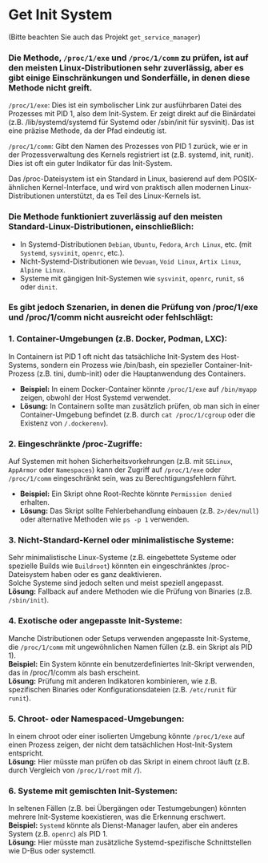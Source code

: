# Get Init System

(Bitte beachten Sie auch das Projekt `get_service_manager`)

### Die Methode, `/proc/1/exe` und `/proc/1/comm` zu prüfen, ist auf den meisten Linux-Distributionen sehr zuverlässig, aber es gibt einige Einschränkungen und Sonderfälle, in denen diese Methode nicht greift.

`/proc/1/exe`: Dies ist ein symbolischer Link zur ausführbaren Datei des Prozesses mit PID 1, also dem Init-System. Er zeigt direkt auf die Binärdatei (z.B. /lib/systemd/systemd für Systemd oder /sbin/init für sysvinit). Das ist eine präzise Methode, da der Pfad eindeutig ist.

`/proc/1/comm`: Gibt den Namen des Prozesses von PID 1 zurück, wie er in der Prozessverwaltung des Kernels registriert ist (z.B. systemd, init, runit). Dies ist oft ein guter Indikator für das Init-System.

Das /proc-Dateisystem ist ein Standard in Linux, basierend auf dem POSIX-ähnlichen Kernel-Interface, und wird von praktisch allen modernen Linux-Distributionen unterstützt, da es Teil des Linux-Kernels ist.

### Die Methode funktioniert zuverlässig auf den meisten Standard-Linux-Distributionen, einschließlich:

- In Systemd-Distributionen `Debian`, `Ubuntu`, `Fedora`, `Arch Linux`, etc. (mit `Systemd`, `sysvinit`, `openrc`, etc.).
- Nicht-Systemd-Distributionen wie `Devuan`, `Void Linux`, `Artix Linux`, `Alpine Linux`.
- Systeme mit gängigen Init-Systemen wie `sysvinit`, `openrc`, `runit`, `s6` oder `dinit`.

### Es gibt jedoch Szenarien, in denen die Prüfung von /proc/1/exe und /proc/1/comm nicht ausreicht oder fehlschlägt:

### 1. Container-Umgebungen (z.B. Docker, Podman, LXC):  
In Containern ist PID 1 oft nicht das tatsächliche Init-System des Host-Systems, sondern ein Prozess wie /bin/bash, ein spezieller Container-Init-Prozess (z.B. tini, dumb-init) oder die Hauptanwendung des Containers.  
- **Beispiel:** In einem Docker-Container könnte `/proc/1/exe` auf `/bin/myapp` zeigen, obwohl der Host Systemd verwendet.  
- **Lösung:** In Containern sollte man zusätzlich prüfen, ob man sich in einer Container-Umgebung befindet (z.B. durch `cat /proc/1/cgroup` oder die Existenz von `/.dockerenv`).  
### 2. Eingeschränkte /proc-Zugriffe:  
Auf Systemen mit hohen Sicherheitsvorkehrungen (z.B. mit `SELinux`, `AppArmor` oder `Namespaces`) kann der Zugriff auf `/proc/1/exe` oder `/proc/1/comm` eingeschränkt sein, was zu Berechtigungsfehlern führt.  
- **Beispiel:** Ein Skript ohne Root-Rechte könnte `Permission denied` erhalten.  
- **Lösung:** Das Skript sollte Fehlerbehandlung einbauen (z.B. `2>/dev/null`) oder alternative Methoden wie `ps -p 1` verwenden.  
### 3. Nicht-Standard-Kernel oder minimalistische Systeme:  
Sehr minimalistische Linux-Systeme (z.B. eingebettete Systeme oder spezielle Builds wie `Buildroot`) könnten ein eingeschränktes /proc-Dateisystem haben oder es ganz deaktivieren.  
Solche Systeme sind jedoch selten und meist speziell angepasst.  
**Lösung:** Fallback auf andere Methoden wie die Prüfung von Binaries (z.B. `/sbin/init`).  
### 4.  Exotische oder angepasste Init-Systeme:  
Manche Distributionen oder Setups verwenden angepasste Init-Systeme, die `/proc/1/comm` mit ungewöhnlichen Namen füllen (z.B. ein Skript als PID 1).  
**Beispiel:** Ein System könnte ein benutzerdefiniertes Init-Skript verwenden, das in /proc/1/comm als bash erscheint.  
**Lösung:** Prüfung mit anderen Indikatoren kombinieren, wie z.B. spezifischen Binaries oder Konfigurationsdateien (z.B. `/etc/runit` für `runit`).  
### 5. Chroot- oder Namespaced-Umgebungen:  
In einem chroot oder einer isolierten Umgebung könnte `/proc/1/exe` auf einen Prozess zeigen, der nicht dem tatsächlichen Host-Init-System entspricht.  
**Lösung:** Hier müsste man prüfen ob das Skript in einem chroot läuft (z.B. durch Vergleich von `/proc/1/root` mit `/`).
### 6. Systeme mit gemischten Init-Systemen:  
In seltenen Fällen (z.B. bei Übergängen oder Testumgebungen) könnten mehrere Init-Systeme koexistieren, was die Erkennung erschwert.  
**Beispiel:** `Systemd` könnte als Dienst-Manager laufen, aber ein anderes System (z.B. `openrc`) als PID 1.  
**Lösung:** Hier müsste man zusätzliche Systemd-spezifische Schnittstellen wie D-Bus oder systemctl.  